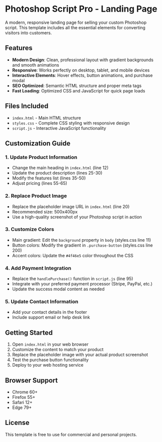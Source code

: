 # Photoshop Script Pro - Landing Page

A modern, responsive landing page for selling your custom Photoshop script. This template includes all the essential elements for converting visitors into customers.

## Features

- **Modern Design**: Clean, professional layout with gradient backgrounds and smooth animations
- **Responsive**: Works perfectly on desktop, tablet, and mobile devices
- **Interactive Elements**: Hover effects, button animations, and purchase modal
- **SEO Optimized**: Semantic HTML structure and proper meta tags
- **Fast Loading**: Optimized CSS and JavaScript for quick page loads

## Files Included

- `index.html` - Main HTML structure
- `styles.css` - Complete CSS styling with responsive design
- `script.js` - Interactive JavaScript functionality

## Customization Guide

### 1. Update Product Information
- Change the main heading in `index.html` (line 12)
- Update the product description (lines 25-30)
- Modify the features list (lines 35-50)
- Adjust pricing (lines 55-65)

### 2. Replace Product Image
- Replace the placeholder image URL in `index.html` (line 20)
- Recommended size: 500x400px
- Use a high-quality screenshot of your Photoshop script in action

### 3. Customize Colors
- Main gradient: Edit the `background` property in `body` (styles.css line 11)
- Button colors: Modify the gradient in `.purchase-button` (styles.css line 200)
- Accent colors: Update the `#4f46e5` color throughout the CSS

### 4. Add Payment Integration
- Replace the `handlePurchase()` function in `script.js` (line 95)
- Integrate with your preferred payment processor (Stripe, PayPal, etc.)
- Update the success modal content as needed

### 5. Update Contact Information
- Add your contact details in the footer
- Include support email or help desk link

## Getting Started

1. Open `index.html` in your web browser
2. Customize the content to match your product
3. Replace the placeholder image with your actual product screenshot
4. Test the purchase button functionality
5. Deploy to your web hosting service

## Browser Support

- Chrome 60+
- Firefox 55+
- Safari 12+
- Edge 79+

## License

This template is free to use for commercial and personal projects.